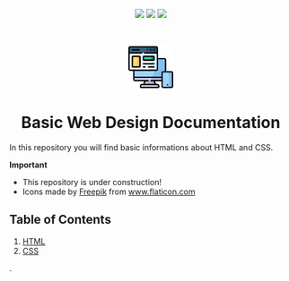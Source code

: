 <!-- PROJECT SHIELDS -->
<p align="center">
    <a href="https://github.com/patricia-ternes/Basic_WebDesign/graphs/contributors" alt="Contributors">
        <img src="https://img.shields.io/github/contributors/patricia-ternes/Basic_WebDesign?color=%2366FFC3&logo=GitHub&logoColor=%2366FFC3&style=for-the-badge" /></a>
     <a href="https://github.com/patricia-ternes/Basic_WebDesign/blob/main/LICENSE" alt="License">
        <img src="https://img.shields.io/github/license/patricia-ternes/Basic_WebDesign?color=FFB3BC&style=for-the-badge" /></a>
    <a href="https://linkedin.com/in/patricia-ternes/"  alt="LinkedIn">
        <img src="https://img.shields.io/badge/-LinkedIn-black.svg?style=for-the-badge&logo=linkedin&colorB=555&logoColor=99F4FB" /></a>
</p>

<!-- PROJECT LOGO -->
<br />
<p align="center">
    <a href="#important">
        <img src="inputs/icons/001-ui-design.png" alt="Logo" height="80" id="logo">
    </a>
    <h1 align="center"> Basic Web Design Documentation </h1>
</p>

In this repository you will find basic informations about HTML and CSS.

<a id="important"></a>
**Important**

* This repository is under construction!
* <div>Icons made by <a href="https://www.freepik.com" title="Freepik">Freepik</a> from <a href="https://www.flaticon.com/" title="Flaticon">www.flaticon.com</a></div>

## Table of Contents

1. [HTML](01-HTML/)
1. [CSS](02-CSS/)

.
